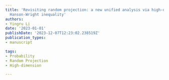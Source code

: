 ```yaml
---
title: 'Revisiting random projection: a new unified analysis via high-dimensional
  Hanson-Wright inequality'
authors:
- Yingru Li
date: '2023-01-01'
publishDate: '2023-12-07T12:23:02.238519Z'
publication_types:
- manuscript

tags:
- Probability
- Random Projection
- High-dimension

---
```

